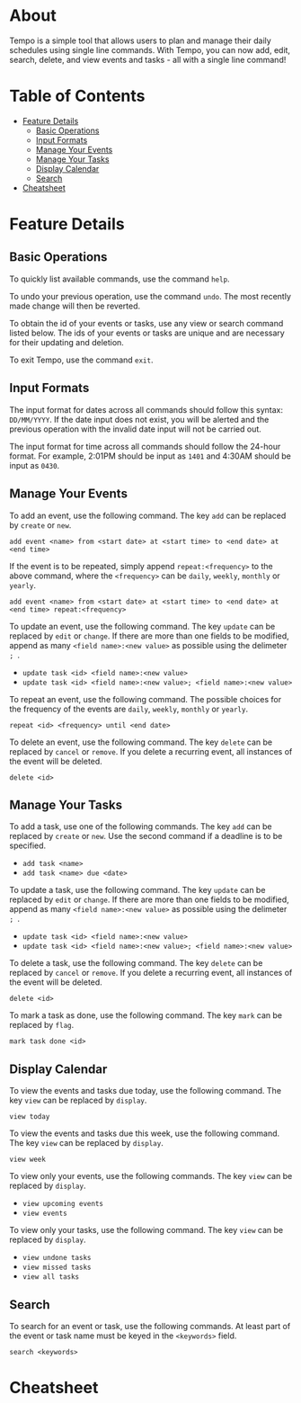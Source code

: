 # About
Tempo is a simple tool that allows users to plan and manage their daily schedules using single line commands. With Tempo, you can now add, edit, search, delete, and view events and tasks - all with a single line command!

# Table of Contents
- [Feature Details](#feature-details)
  - [Basic Operations](#basic-operations)
  - [Input Formats](#input-formats)
  - [Manage Your Events](#manage-your-events)
  - [Manage Your Tasks](#manage-your-tasks)
  - [Display Calendar](#display-calendar)
  - [Search](#search)
- [Cheatsheet](#cheatsheet)

# Feature Details
## Basic Operations
To quickly list available commands, use the command `help`. 

To undo your previous operation, use the command `undo`. The most recently made change will then be reverted.

To obtain the id of your events or tasks, use any view or search command listed below. The ids of your events or tasks are unique and are necessary for their updating and deletion.

To exit Tempo, use the command `exit`.

## Input Formats
The input format for dates across all commands should follow this syntax: `DD/MM/YYYY`. If the date input does not exist, you will be alerted and the previous operation with the invalid date input will not be carried out.

The input format for time across all commands should follow the 24-hour format. For example, 2:01PM should be input as `1401` and 4:30AM should be input as `0430`.

## Manage Your Events
To add an event, use the following command. The key `add` can be replaced by `create` or `new`.

    add event <name> from <start date> at <start time> to <end date> at <end time>

If the event is to be repeated, simply append `repeat:<frequency>` to the above command, where the `<frequency>` can be `daily`, `weekly`, `monthly` or `yearly`.

    add event <name> from <start date> at <start time> to <end date> at <end time> repeat:<frequency>

To update an event, use the following command. The key `update` can be replaced by `edit` or `change`. If there are more than one fields to be modified, append as many `<field name>:<new value>` as possible using the delimeter `; `. 

 - `update task <id> <field name>:<new value>`
 - `update task <id> <field name>:<new value>; <field name>:<new value>`

To repeat an event, use the following command. The possible choices for the frequency of the events are `daily`, `weekly`, `monthly` or `yearly`.

    repeat <id> <frequency> until <end date>

To delete an event, use the following command. The key `delete` can be replaced by `cancel` or `remove`. If you delete a recurring event, all instances of the event will be deleted.

    delete <id>

## Manage Your Tasks
To add a task, use one of the following commands. The key `add` can be replaced by `create` or `new`. Use the second command if a deadline is to be specified.

 - `add task <name>`
 - `add task <name> due <date>`

To update a task, use the following command. The key `update` can be replaced by `edit` or `change`. If there are more than one fields to be modified, append as many `<field name>:<new value>` as possible using the delimeter `; `. 

 - `update task <id> <field name>:<new value>`
 - `update task <id> <field name>:<new value>; <field name>:<new value>`

To delete a task, use the following command. The key `delete` can be replaced by `cancel` or `remove`. If you delete a recurring event, all instances of the event will be deleted.

    delete <id>

To mark a task as done, use the following command. The key `mark` can be replaced by `flag`.

    mark task done <id>

## Display Calendar
To view the events and tasks due today, use the following command. The key `view` can be replaced by `display`.

    view today

To view the events and tasks due this week, use the following command. The key `view` can be replaced by `display`.

    view week

To view only your events, use the following commands. The key `view` can be replaced by `display`.

 - `view upcoming events`
 - `view events`

To view only your tasks, use the following command. The key `view` can be replaced by `display`.

 - `view undone tasks`
 - `view missed tasks`
 - `view all tasks`


## Search 
To search for an event or task, use the following commands. At least part of the event or task name must be keyed in the `<keywords>` field.

    search <keywords>

# Cheatsheet
